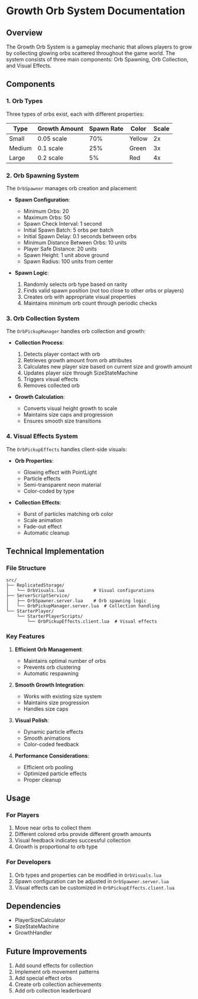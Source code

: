 # Growth Orb System Documentation

## Overview
The Growth Orb System is a gameplay mechanic that allows players to grow by collecting glowing orbs scattered throughout the game world. The system consists of three main components: Orb Spawning, Orb Collection, and Visual Effects.

## Components

### 1. Orb Types
Three types of orbs exist, each with different properties:

| Type   | Growth Amount | Spawn Rate | Color  | Scale |
|--------|---------------|------------|--------|-------|
| Small  | 0.05 scale   | 70%        | Yellow | 2x    |
| Medium | 0.1 scale    | 25%        | Green  | 3x    |
| Large  | 0.2 scale    | 5%         | Red    | 4x    |

### 2. Orb Spawning System
The `OrbSpawner` manages orb creation and placement:

- **Spawn Configuration**:
  - Minimum Orbs: 20
  - Maximum Orbs: 50
  - Spawn Check Interval: 1 second
  - Initial Spawn Batch: 5 orbs per batch
  - Initial Spawn Delay: 0.1 seconds between orbs
  - Minimum Distance Between Orbs: 10 units
  - Player Safe Distance: 20 units
  - Spawn Height: 1 unit above ground
  - Spawn Radius: 100 units from center

- **Spawn Logic**:
  1. Randomly selects orb type based on rarity
  2. Finds valid spawn position (not too close to other orbs or players)
  3. Creates orb with appropriate visual properties
  4. Maintains minimum orb count through periodic checks

### 3. Orb Collection System
The `OrbPickupManager` handles orb collection and growth:

- **Collection Process**:
  1. Detects player contact with orb
  2. Retrieves growth amount from orb attributes
  3. Calculates new player size based on current size and growth amount
  4. Updates player size through SizeStateMachine
  5. Triggers visual effects
  6. Removes collected orb

- **Growth Calculation**:
  - Converts visual height growth to scale
  - Maintains size caps and progression
  - Ensures smooth size transitions

### 4. Visual Effects System
The `OrbPickupEffects` handles client-side visuals:

- **Orb Properties**:
  - Glowing effect with PointLight
  - Particle effects
  - Semi-transparent neon material
  - Color-coded by type

- **Collection Effects**:
  - Burst of particles matching orb color
  - Scale animation
  - Fade-out effect
  - Automatic cleanup

## Technical Implementation

### File Structure
```
src/
├── ReplicatedStorage/
│   └── OrbVisuals.lua           # Visual configurations
├── ServerScriptService/
│   ├── OrbSpawner.server.lua    # Orb spawning logic
│   └── OrbPickupManager.server.lua  # Collection handling
└── StarterPlayer/
    └── StarterPlayerScripts/
        └── OrbPickupEffects.client.lua  # Visual effects
```

### Key Features
1. **Efficient Orb Management**:
   - Maintains optimal number of orbs
   - Prevents orb clustering
   - Automatic respawning

2. **Smooth Growth Integration**:
   - Works with existing size system
   - Maintains size progression
   - Handles size caps

3. **Visual Polish**:
   - Dynamic particle effects
   - Smooth animations
   - Color-coded feedback

4. **Performance Considerations**:
   - Efficient orb pooling
   - Optimized particle effects
   - Proper cleanup

## Usage

### For Players
1. Move near orbs to collect them
2. Different colored orbs provide different growth amounts
3. Visual feedback indicates successful collection
4. Growth is proportional to orb type

### For Developers
1. Orb types and properties can be modified in `OrbVisuals.lua`
2. Spawn configuration can be adjusted in `OrbSpawner.server.lua`
3. Visual effects can be customized in `OrbPickupEffects.client.lua`

## Dependencies
- PlayerSizeCalculator
- SizeStateMachine
- GrowthHandler

## Future Improvements
1. Add sound effects for collection
2. Implement orb movement patterns
3. Add special effect orbs
4. Create orb collection achievements
5. Add orb collection leaderboard 